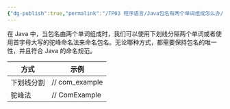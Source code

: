 ```yaml
---
{"dg-publish":true,"permalink":"/TP03 程序语言/Java包名有两个单词组成怎么办/","dgPassFrontmatter":true,"created":"2024-04-03T17:07:40.125+08:00","updated":"2024-06-01T10:50:58.005+08:00"}
---
```


在 Java 中，当包名由两个单词组成时，我们可以使用下划线分隔两个单词或者使用首字母大写的驼峰命名法来命名包名。无论哪种方式，都需要保持包名的唯一性，并且符合 Java 的命名规范。

| 方式    | 示例             |
| ----- | -------------- |
| 下划线分割 | // com_example |
| 驼峰法   | // ComExample  |
